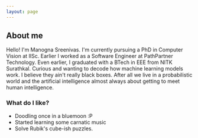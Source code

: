 ```yaml
---
layout: page
---
```

## About me

Hello! I'm Manogna Sreenivas. I'm currently pursuing a PhD in Computer Vision at IISc. Earlier I worked as a Software Engineer at PathPartner Technology. Even earlier, I graduated with a BTech in EEE from NITK Surathkal. Curious and wanting to decode how machine learning models work. I believe they ain't really black boxes. After all we live in a probabilistic world and the artificial intelligence almost always about getting to meet human intelligence. 

### What do I like?

- Doodling once in a bluemoon :P
- Started learning some carnatic music
- Solve Rubik's cube-ish puzzles.


